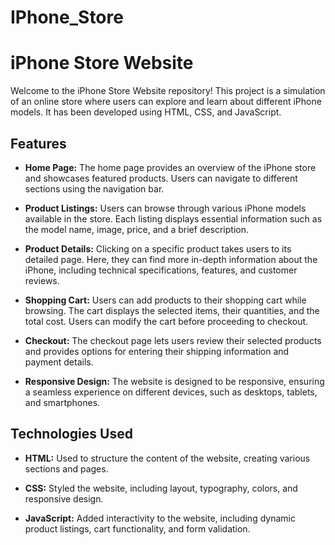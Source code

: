 # IPhone_Store
# iPhone Store Website

Welcome to the iPhone Store Website repository! This project is a simulation of an online store where users can explore and learn about different iPhone models. It has been developed using HTML, CSS, and JavaScript.

## Features

- **Home Page:** The home page provides an overview of the iPhone store and showcases featured products. Users can navigate to different sections using the navigation bar.

- **Product Listings:** Users can browse through various iPhone models available in the store. Each listing displays essential information such as the model name, image, price, and a brief description.

- **Product Details:** Clicking on a specific product takes users to its detailed page. Here, they can find more in-depth information about the iPhone, including technical specifications, features, and customer reviews.

- **Shopping Cart:** Users can add products to their shopping cart while browsing. The cart displays the selected items, their quantities, and the total cost. Users can modify the cart before proceeding to checkout.

- **Checkout:** The checkout page lets users review their selected products and provides options for entering their shipping information and payment details.

- **Responsive Design:** The website is designed to be responsive, ensuring a seamless experience on different devices, such as desktops, tablets, and smartphones.

## Technologies Used

- **HTML:** Used to structure the content of the website, creating various sections and pages.

- **CSS:** Styled the website, including layout, typography, colors, and responsive design.

- **JavaScript:** Added interactivity to the website, including dynamic product listings, cart functionality, and form validation.



